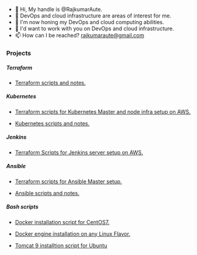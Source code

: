 - 👋 Hi, My handle is @RajkumarAute.
- 👀 DevOps and cloud infrastructure are areas of interest for me.
- 🌱 I'm now honing my DevOps and cloud computing abilities.
- 💞️ I'd want to work with you on DevOps and cloud infrastructure.
- 📫 How can I be reached? rajkumaraute@gmail.com

<!---
RajkumarAute/RajkumarAute is a ✨ special ✨ repository because its `README.md` (this file) appears on your GitHub profile.
You can click the Preview link to take a look at your changes.
--->
### Projects
##### Terraform
* [Terraform scripts and notes.](https://rajkumar-aute.github.io/terraform/)

##### Kubernetes
* [Terraform scripts for Kubernetes Master and node infra setup on AWS.](https://rajkumar-aute.github.io/terraform-kubernetes/)

* [Kubernetes scripts and notes.](https://rajkumar-aute.github.io/kubernetes/)

##### Jenkins
* [Terraform Scripts for Jenkins server setup on AWS.](https://rajkumar-aute.github.io/terraform-jenkins/)

##### Ansible
* [Terraform scripts for Ansible Master setup.](https://rajkumar-aute.github.io/terraform-ansible/)

* [Ansible scripts and notes.](https://rajkumar-aute.github.io/ansible/)

##### Bash scripts
* [Docker installation script for CentOS7.](https://rajkumar-aute.github.io/docker_install-centos7/)

* [Docker engine installation on any Linux Flavor.](https://rajkumar-aute.github.io/docker-linux/)

* [Tomcat 9 installtion script for Ubuntu](https://rajkumar-aute.github.io/tomcat9-ubuntu-script/)
